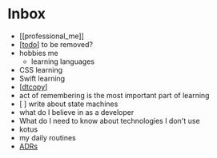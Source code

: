 # Inbox

- [[professional_me]]
- [[todo]] to be removed?
- hobbies me 
  - learning languages
- CSS learning
- Swift learning
- [[dtcopy]] 
- act of remembering is the most important part of learning
- [ ] write about state machines
- what do I believe in as a developer
- What do I need to know about technologies I don't use
- kotus
- my daily routines
- [ADRs](https://github.blog/2020-08-13-why-write-adrs/) 
  



[//begin]: # "Autogenerated link references for markdown compatibility"
[todo]: todo "Todo"
[dtcopy]: dtcopy "Dtcopy"
[//end]: # "Autogenerated link references"
